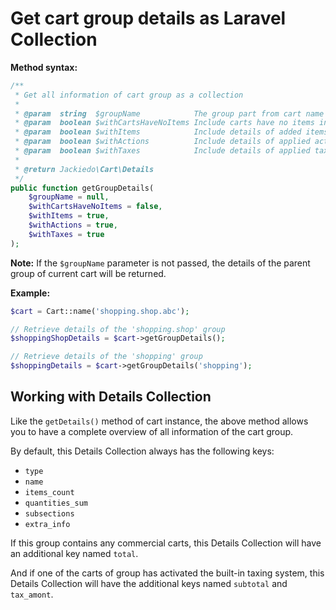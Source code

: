 # Get cart group details as Laravel Collection
**Method syntax:**

```php
/**
 * Get all information of cart group as a collection
 *
 * @param  string  $groupName            The group part from cart name
 * @param  boolean $withCartsHaveNoItems Include carts have no items in the result
 * @param  boolean $withItems            Include details of added items in the result
 * @param  boolean $withActions          Include details of applied actions in the result
 * @param  boolean $withTaxes            Include details of applied taxes in the result
 *
 * @return Jackiedo\Cart\Details
 */
public function getGroupDetails(
    $groupName = null,
    $withCartsHaveNoItems = false,
    $withItems = true,
    $withActions = true,
    $withTaxes = true
);
```

**Note:** If the `$groupName` parameter is not passed, the details of the parent group of current cart will be returned.

**Example:**

```php
$cart = Cart::name('shopping.shop.abc');

// Retrieve details of the 'shopping.shop' group
$shoppingShopDetails = $cart->getGroupDetails();

// Retrieve details of the 'shopping' group
$shoppingDetails = $cart->getGroupDetails('shopping');
```

## Working with Details Collection
Like the `getDetails()` method of cart instance, the above method allows you to have a complete overview of all information of the cart group.

By default, this Details Collection always has the following keys:

- `type`
- `name`
- `items_count`
- `quantities_sum`
- `subsections`
- `extra_info`

If this group contains any commercial carts, this Details Collection will have an additional key named `total`.

And if one of the carts of group has activated the built-in taxing system, this Details Collection will have the additional keys named `subtotal` and `tax_amont`.
